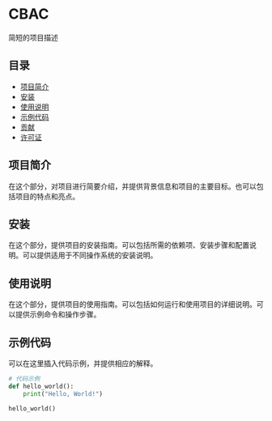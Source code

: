 # CBAC

简短的项目描述

## 目录

- [项目简介](#项目简介)
- [安装](#安装)
- [使用说明](#使用说明)
- [示例代码](#示例代码)
- [贡献](#贡献)
- [许可证](#许可证)

## 项目简介

在这个部分，对项目进行简要介绍，并提供背景信息和项目的主要目标。也可以包括项目的特点和亮点。

## 安装

在这个部分，提供项目的安装指南。可以包括所需的依赖项、安装步骤和配置说明。可以提供适用于不同操作系统的安装说明。

## 使用说明

在这个部分，提供项目的使用指南。可以包括如何运行和使用项目的详细说明。可以提供示例命令和操作步骤。

## 示例代码

可以在这里插入代码示例，并提供相应的解释。

```python
# 代码示例
def hello_world():
    print("Hello, World!")

hello_world()
